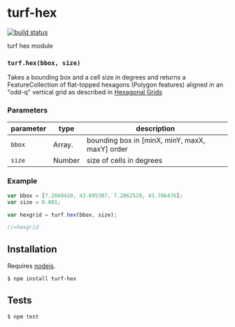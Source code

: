 # turf-hex

[![build status](https://secure.travis-ci.org/Turfjs/turf-hex.png)](http://travis-ci.org/Turfjs/turf-hex)

turf hex module


### `turf.hex(bbox, size)`

Takes a bounding box and a cell size in degrees and returns a FeatureCollection of flat-topped
hexagons (Polygon features) aligned in an "odd-q" vertical grid as
described in [Hexagonal Grids](http://www.redblobgames.com/grids/hexagons/)


### Parameters

| parameter | type           | description                                    |
| --------- | -------------- | ---------------------------------------------- |
| `bbox`    | Array.<number> | bounding box in [minX, minY, maxX, maxY] order |
| `size`    | Number         | size of cells in degrees                       |


### Example

```js
var bbox = [7.2669410, 43.695307, 7.2862529, 43.706476];
var size = 0.001;

var hexgrid = turf.hex(bbox, size);

//=hexgrid
```

## Installation

Requires [nodejs](http://nodejs.org/).

```sh
$ npm install turf-hex
```

## Tests

```sh
$ npm test
```

